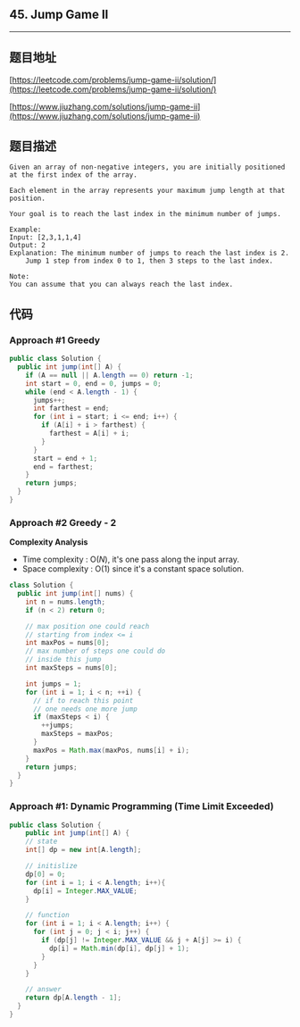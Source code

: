 ## 45. Jump Game II

----
## 题目地址

[https://leetcode.com/problems/jump-game-ii/solution/](https://leetcode.com/problems/jump-game-ii/solution/)

[https://www.jiuzhang.com/solutions/jump-game-ii](https://www.jiuzhang.com/solutions/jump-game-ii)

## 题目描述

```text
Given an array of non-negative integers, you are initially positioned at the first index of the array.

Each element in the array represents your maximum jump length at that position.

Your goal is to reach the last index in the minimum number of jumps.

Example:
Input: [2,3,1,1,4]
Output: 2
Explanation: The minimum number of jumps to reach the last index is 2.
    Jump 1 step from index 0 to 1, then 3 steps to the last index.
    
Note:
You can assume that you can always reach the last index.
```

## 代码

### Approach #1 Greedy

```java
public class Solution {
  public int jump(int[] A) {
    if (A == null || A.length == 0) return -1;
    int start = 0, end = 0, jumps = 0;
    while (end < A.length - 1) {
      jumps++;
      int farthest = end;
      for (int i = start; i <= end; i++) {
        if (A[i] + i > farthest) {
          farthest = A[i] + i;
        }
      }
      start = end + 1;
      end = farthest;
    }
    return jumps;
  }
}
```

### Approach #2 Greedy - 2

**Complexity Analysis**

* Time complexity : O\(_N_\), it's one pass along the input array.
* Space complexity : O\(1\) since it's a constant space solution.

```java
class Solution {
  public int jump(int[] nums) {
    int n = nums.length;
    if (n < 2) return 0;

    // max position one could reach 
    // starting from index <= i 
    int maxPos = nums[0];
    // max number of steps one could do
    // inside this jump
    int maxSteps = nums[0];

    int jumps = 1;
    for (int i = 1; i < n; ++i) {
      // if to reach this point 
      // one needs one more jump
      if (maxSteps < i) {
        ++jumps;
        maxSteps = maxPos;
      }
      maxPos = Math.max(maxPos, nums[i] + i);
    }
    return jumps;
  }
}
```

### Approach #1: Dynamic Programming (Time Limit Exceeded)

```java
public class Solution {
    public int jump(int[] A) {
    // state
    int[] dp = new int[A.length];

    // initislize
    dp[0] = 0;
    for (int i = 1; i < A.length; i++){
      dp[i] = Integer.MAX_VALUE;
    }

    // function
    for (int i = 1; i < A.length; i++) {
      for (int j = 0; j < i; j++) {
        if (dp[j] != Integer.MAX_VALUE && j + A[j] >= i) {
          dp[i] = Math.min(dp[i], dp[j] + 1);
        }
      }
    }

    // answer
    return dp[A.length - 1];
  }
}
```
